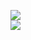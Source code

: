 [![](https://img.shields.io/badge/Made%20With-Github%20Spray-lightgrey.svg?style=for-the-badge&logo=github)](https://github.com/Annihil/github-spray#4845)  
[![](https://i.imgur.com/2DrTn0Z.gif)](https://github.com/Annihil/github-spray)